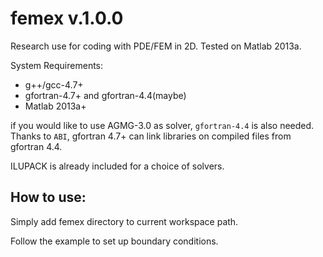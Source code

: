 femex v.1.0.0
=============

Research use for coding with PDE/FEM in 2D. Tested on Matlab 2013a.

System Requirements:
* g++/gcc-4.7+
* gfortran-4.7+ and gfortran-4.4(maybe)
* Matlab 2013a+

if you would like to use AGMG-3.0 as solver, ``gfortran-4.4`` is also needed. 
Thanks to ``ABI``, gfortran 4.7+ can link libraries on compiled files from gfortran 4.4.

ILUPACK is already included for a choice of solvers.

How to use:
-----------
Simply add femex directory to current workspace path.

Follow the example to set up boundary conditions.


 

